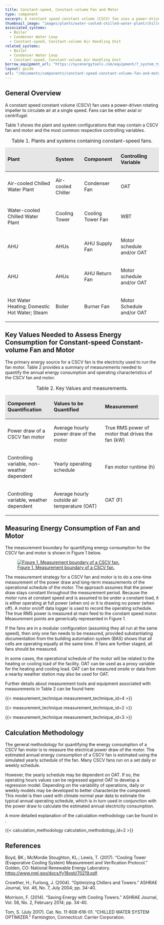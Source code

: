 ```yaml
---
title: Constant-speed, Constant-volume Fan and Motor
type: component
excerpt: A constant speed constant volume (CSCV) fan uses a power-driven rotating impeller to circulate air at a single speed. Fans can be either axial or centrifugal.
thumbnail_image: "images/plants/water-cooled-chilled-water-plant/chilled-water-plant-overview.jpeg"
associated_systems:
  - Boiler
  - Condenser Water Loop
  - Constant-speed, Constant-volume Air Handling Unit
related_systems:
  - Boiler
  - Condenser Water Loop
  - Constant-speed, Constant-volume Air Handling Unit
borrow_equipment_url: "https://nycenergytools.com/equipment/?_system_type=electric-motors-and-drives"
layout: guide
url: "/documents/components/constant-speed-constant-volume-fan-and-motor"
---
```


## General Overview

A constant speed constant volume (CSCV) fan uses a power-driven rotating impeller to circulate air at a single speed. Fans can be either axial or centrifugal. 

Table 1 shows the plant and system configurations that may contain a CSCV fan and motor and the most common respective controlling variables. 

<table>
    <caption>Table 1. Plants and systems containing constant-speed fans.</caption>
    <thead>
        <tr>
            <td bgcolor="#e7e6e6">
                <p><strong>Plant</strong></p>
            </td>
            <td bgcolor="#e7e6e6">
                <p><strong>System</strong></p>
            </td>
            <td bgcolor="#e7e6e6">
                <p><strong>Component</strong></p>
            </td>
            <td bgcolor="#e7e6e6">
                <p><strong>Controlling Variable</strong></p>
            </td>
        </tr>
    <tbody>
        <tr>
            <td>
                <p>Air-cooled Chilled Water Plant</p>
            </td>
            <td>
                <p>Air-cooled Chiller</p>
            </td>
            <td>
                <p>Condenser Fan</p>
            </td>
            <td>
                <p>OAT</p>
            </td>
        </tr>
        <tr>
            <td>
                <p>Water-cooled Chilled Water Plant</p>
            </td>
            <td>
                <p>Cooling Tower</p>
            </td>
            <td>
                <p>Cooling Tower Fan</p>
            </td>
            <td>
                <p>WBT</p>
            </td>
        </tr>
        <tr>
            <td>
                <p>AHU</p>
            </td>
            <td>
                <p>AHUs</p>
            </td>
            <td>
                <p>AHU Supply Fan</p>
            </td>
            <td>
                <p>Motor schedule and/or OAT</p>
            </td>
        </tr>
        <tr>
            <td>
                <p>AHU</p>
            </td>
            <td>
                <p>AHUs</p>
            </td>
            <td>
                <p>AHU Return Fan</p>
            </td>
            <td>
                <p>Motor schedule and/or OAT</p>
            </td>
        </tr>
        <tr>
            <td>
                <p>Hot Water Heating; Domestic Hot Water; Steam</p>
            </td>
            <td>
                <p>Boiler</p>
            </td>
            <td>
                <p>Burner Fan</p>
            </td>
            <td>
                <p>Motor Schedule and/or OAT</p>
            </td>
        </tr>
    </tbody>
</table>   

## Key Values Needed to Assess Energy Consumption for Constant-speed Constant-volume Fan and Motor 

The primary energy source for a CSCV fan is the electricity used to run the fan motor. Table 2 provides a summary of measurements needed to quantify the annual energy consumption and operating characteristics of the CSCV fan and motor.  

<table>
    <caption>Table 2. Key Values and measurements.</caption>
    <thead>
        <tr>
            <td width="30.073349633251834%" bgcolor="#e7e6e6">
                <p><strong>Component Quantification</strong></p>
            </td>
            <td width="33.251833740831295%" bgcolor="#e7e6e6">
                <p><strong>Values to be Quantified</strong></p>
            </td>
            <td width="36.67481662591687%" bgcolor="#e7e6e6">
                <p><strong>Measurement</strong></p>
            </td>
        </tr>
    <tbody>
        <tr>
            <td>
                <p>Power draw of a CSCV fan motor</p>
            </td>
            <td>
                <p>Average hourly power draw of the motor</p>
            </td>
            <td>
                <p>True RMS power of motor that drives the fan (kW)</p>
            </td>
        </tr>
        <tr>
            <td>
                <p>Controlling variable, non-weather dependent</p>
            </td>
            <td>
                <p>Yearly operating schedule</p>
            </td>
            <td>
                <p>Fan motor runtime (h)</p>
            </td>
        </tr>
        <tr>
            <td>
                <p>Controlling variable, weather dependent</p>
            </td>
            <td>
                <p>Average hourly outside air temperature (OAT)</p>
            </td>
            <td>
                <p>OAT (F)</p>
            </td>
        </tr>
    </tbody>
</table>  

## Measuring Energy Consumption of Fan and Motor

The measurement boundary for quantifying energy consumption for the CSCV fan and motor is shown in Figure 1 below. 

<a href="/images/components/Measurement-boundary-of-a-CSCV-fan.png">
<figure class="figure">
  <img src="/images/components/Measurement-boundary-of-a-CSCV-fan.png" class="figure-img img-fluid rounded" alt="Figure 1. Measurement boundary of a CSCV fan.">
  <figcaption class="figure-caption text-left">Figure 1. Measurement boundary of a CSCV fan.</figcaption>
</figure>
</a>

The measurement strategy for a CSCV fan and motor is to do a one-time measurement of the power draw and long-term measurements of the operational schedule of the motor.  The approach assumes that the power draw stays constant throughout the measurement period. Because the motor runs at constant speed and is assumed to be under a constant load, it is either operating at full power (when on) or it is drawing no power (when off). A motor on/off data logger is used to record the operating schedule. The true RMS power is measured at main feed to the constant speed motor. Measurement points are generically represented in Figure 1. 

If the fans are in a modular configuration (assuming they all run at the same speed), then only one fan needs to be measured, provided substantiating documentation from the building automation system (BAS) shows that all cells are operating equally at the same time. If fans are further staged, all fans should be measured. 

In some cases, the operational schedule of the motor will be related to the heating or cooling load of the facility. OAT can be used as a proxy variable for the heating and cooling load. OAT can be measured onsite or data from a nearby weather station may also be used for OAT.

Further details about measurement tools and equipment associated with measurements in Table 2 can be found here: <link here FELL Kit for CSCV fan and motor> 

{{< measurement_technique measurement_technique_id=4 >}}

{{< measurement_technique measurement_technique_id=2 >}}

{{< measurement_technique measurement_technique_id=3 >}}

## Calculation Methodology

The general methodology for quantifying the energy consumption of a CSCV fan motor is to measure the electrical power draw of the motor. The estimated annual energy consumption of a CSCV fan is estimated using the simulated yearly schedule of the fan. Many CSCV fans run on a set daily or weekly schedule. 

However, the yearly schedule may be dependent on OAT. If so, the operating hours values can be regressed against OAT to develop a regression model. Depending on the variability of operations, daily or weekly models may be developed to better characterize the component. This model is then used with climate normal year data to estimate the typical annual operating schedule, which is in turn used in conjunction with the power draw to calculate the estimated annual electricity consumption.

A more detailed explanation of the calculation methodology can be found in <link to calculation methodology>. 

{{< calculation_methodology calculation_methodology_id=2 >}}

## References
Boyd, BK.; McMordie Stoughton, KL.; Lewis, T. (2017). “Cooling Tower (Evaporative Cooling System) Measurement and Verification Protocol.” Golden, CO: National Renewable Energy Laboratory. https://www.nrel.gov/docs/fy18osti/70219.pdf.  

Crowther, H.; Furlong, J. (2004). “Optimizing Chillers and Towers.” ASHRAE Journal, Vol. 46, No. 7, July 2004; pp. 34-40. 

Morrison, F. (2014). “Saving Energy with Cooling Towers.” ASHRAE Journal, Vol. 56, No. 2, February 2014; pp. 34-40. 

Tom, S. (July 2017). Cat. No. 11-808-616-01. “CHILLED WATER SYSTEM OPTIMIZER.” Farmington, Connecticut: Carrier Corporation.  
